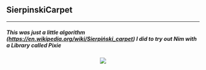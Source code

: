 ## SierpinskiCarpet
---
##### This was just a little algorithm (https://en.wikipedia.org/wiki/Sierpiński_carpet) I did to try out Nim with a Library called Pixie

<p align="center">
   <img src="https://media.giphy.com/media/EthX39Ytv77pWx0rat/giphy.gif"/>
</p>
